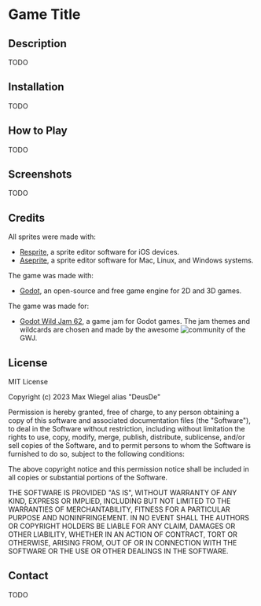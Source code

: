 # Game Title

## Description

TODO

## Installation

TODO

## How to Play

TODO

## Screenshots

TODO

## Credits

All sprites were made with:
- [Resprite](https://resprite.fengeon.com), a sprite editor software for iOS devices.
- [Aseprite](https://github.com/aseprite/aseprite), a sprite editor software for Mac, Linux, and Windows systems.

The game was made with:
- [Godot](https://godotengine.org), an open-source and free game engine for 2D and 3D games.

The game was made for:
- [Godot Wild Jam 62](https://godotwildjam.com/), a game jam for Godot games. The jam themes and wildcards are chosen and made by the awesome ![community](https://discord.gg/godotwildjam) of the GWJ.

## License

MIT License

Copyright (c) 2023 Max Wiegel alias "DeusDe"

Permission is hereby granted, free of charge, to any person obtaining a copy
of this software and associated documentation files (the "Software"), to deal
in the Software without restriction, including without limitation the rights
to use, copy, modify, merge, publish, distribute, sublicense, and/or sell
copies of the Software, and to permit persons to whom the Software is
furnished to do so, subject to the following conditions:

The above copyright notice and this permission notice shall be included in all
copies or substantial portions of the Software.

THE SOFTWARE IS PROVIDED "AS IS", WITHOUT WARRANTY OF ANY KIND, EXPRESS OR
IMPLIED, INCLUDING BUT NOT LIMITED TO THE WARRANTIES OF MERCHANTABILITY,
FITNESS FOR A PARTICULAR PURPOSE AND NONINFRINGEMENT. IN NO EVENT SHALL THE
AUTHORS OR COPYRIGHT HOLDERS BE LIABLE FOR ANY CLAIM, DAMAGES OR OTHER
LIABILITY, WHETHER IN AN ACTION OF CONTRACT, TORT OR OTHERWISE, ARISING FROM,
OUT OF OR IN CONNECTION WITH THE SOFTWARE OR THE USE OR OTHER DEALINGS IN THE
SOFTWARE.

## Contact

TODO
